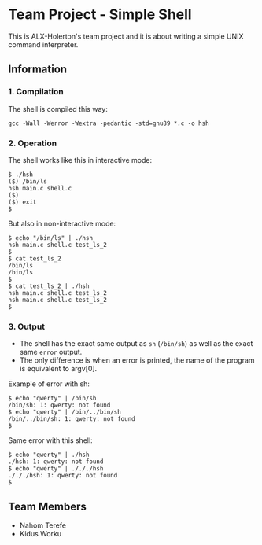 # Team Project - Simple Shell

This is ALX-Holerton's team project and it is about writing a simple UNIX command interpreter.

## Information

###	1. Compilation

The shell is compiled this way:
```
gcc -Wall -Werror -Wextra -pedantic -std=gnu89 *.c -o hsh
```

###	2. Operation

The shell works like this in interactive mode:
```
$ ./hsh
($) /bin/ls
hsh main.c shell.c
($)
($) exit
$
```

But also in non-interactive mode:
```
$ echo "/bin/ls" | ./hsh
hsh main.c shell.c test_ls_2
$
$ cat test_ls_2
/bin/ls
/bin/ls
$
$ cat test_ls_2 | ./hsh
hsh main.c shell.c test_ls_2
hsh main.c shell.c test_ls_2
$
```

###	3. Output

* The shell has the exact same output as `sh` (`/bin/sh`) as well as the exact same `error` output.
* The only difference is when an error is printed, the name of the program is equivalent to argv[0].

Example of error with sh:
```
$ echo "qwerty" | /bin/sh
/bin/sh: 1: qwerty: not found
$ echo "qwerty" | /bin/../bin/sh
/bin/../bin/sh: 1: qwerty: not found
$
```

Same error with this shell:
```
$ echo "qwerty" | ./hsh
./hsh: 1: qwerty: not found
$ echo "qwerty" | ./././hsh
./././hsh: 1: qwerty: not found
$
```

## Team Members

* Nahom Terefe
* Kidus Worku
